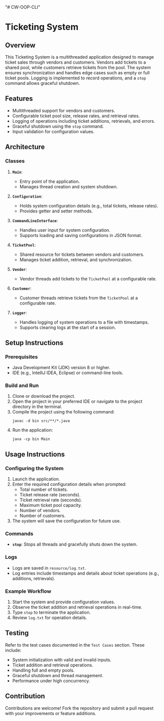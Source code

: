 "# CW-OOP-CLI" 
# Ticketing System

## Overview
This Ticketing System is a multithreaded application designed to manage ticket sales through vendors and customers. Vendors add tickets to a shared pool, while customers retrieve tickets from the pool. The system ensures synchronization and handles edge cases such as empty or full ticket pools. Logging is implemented to record operations, and a `stop` command allows graceful shutdown.

## Features
- Multithreaded support for vendors and customers.
- Configurable ticket pool size, release rates, and retrieval rates.
- Logging of operations including ticket additions, retrievals, and errors.
- Graceful shutdown using the `stop` command.
- Input validation for configuration values.

## Architecture

### Classes
1. **`Main`**:
    - Entry point of the application.
    - Manages thread creation and system shutdown.

2. **`Configuration`**:
    - Holds system configuration details (e.g., total tickets, release rates).
    - Provides getter and setter methods.

3. **`CommandLineInterface`**:
    - Handles user input for system configuration.
    - Supports loading and saving configurations in JSON format.

4. **`TicketPool`**:
    - Shared resource for tickets between vendors and customers.
    - Manages ticket addition, retrieval, and synchronization.

5. **`Vendor`**:
    - Vendor threads add tickets to the `TicketPool` at a configurable rate.

6. **`Customer`**:
    - Customer threads retrieve tickets from the `TicketPool` at a configurable rate.

7. **`Logger`**:
    - Handles logging of system operations to a file with timestamps.
    - Supports clearing logs at the start of a session.

## Setup Instructions

### Prerequisites
- Java Development Kit (JDK) version 8 or higher.
- IDE (e.g., IntelliJ IDEA, Eclipse) or command-line tools.

### Build and Run
1. Clone or download the project.
2. Open the project in your preferred IDE or navigate to the project directory in the terminal.
3. Compile the project using the following command:
   ```
   javac -d bin src/**/*.java
   ```
4. Run the application:
   ```
   java -cp bin Main
   ```

## Usage Instructions

### Configuring the System
1. Launch the application.
2. Enter the required configuration details when prompted:
    - Total number of tickets.
    - Ticket release rate (seconds).
    - Ticket retrieval rate (seconds).
    - Maximum ticket pool capacity.
    - Number of vendors.
    - Number of customers.
3. The system will save the configuration for future use.

### Commands
- **`stop`**: Stops all threads and gracefully shuts down the system.

### Logs
- Logs are saved in `resource/log.txt`.
- Log entries include timestamps and details about ticket operations (e.g., additions, retrievals).

### Example Workflow
1. Start the system and provide configuration values.
2. Observe the ticket addition and retrieval operations in real-time.
3. Type `stop` to terminate the application.
4. Review `log.txt` for operation details.

## Testing
Refer to the test cases documented in the `Test Cases` section. These include:
- System initialization with valid and invalid inputs.
- Ticket addition and retrieval operations.
- Handling full and empty pools.
- Graceful shutdown and thread management.
- Performance under high concurrency.

## Contribution
Contributions are welcome! Fork the repository and submit a pull request with your improvements or feature additions.


